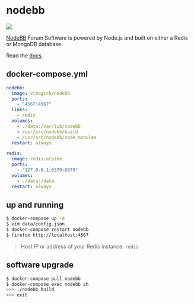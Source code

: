 nodebb
======

![](https://badge.imagelayers.io/vimagick/nodebb:latest.svg)

[NodeBB][1] Forum Software is powered by Node.js and built on either a Redis or MongoDB database.

Read the [docs][2].

## docker-compose.yml

```yaml
nodebb:
  image: vimagick/nodebb
  ports:
    - "4567:4567"
  links:
    - redis
  volumes:
    - ./data:/var/lib/nodebb
    - /usr/src/nodebb/build
    - /usr/src/nodebb/node_modules
  restart: always

redis:
  image: redis:alpine
  ports:
    - "127.0.0.1:6379:6379"
  volumes:
    - ./data:/data
  restart: always
```

## up and running

```bash
$ docker-compose up -d
$ vim data/config.json
$ docker-compose restart nodebb
$ firefox http://localhost:4567
```

> Host IP or address of your Redis instance: `redis`

## software upgrade

```bash
$ docker-compose pull nodebb
$ docker-compose exec nodebb sh
>>> ./nodebb build
>>> exit
```

[1]: https://nodebb.org/
[2]: https://docs.nodebb.org/en/latest/
